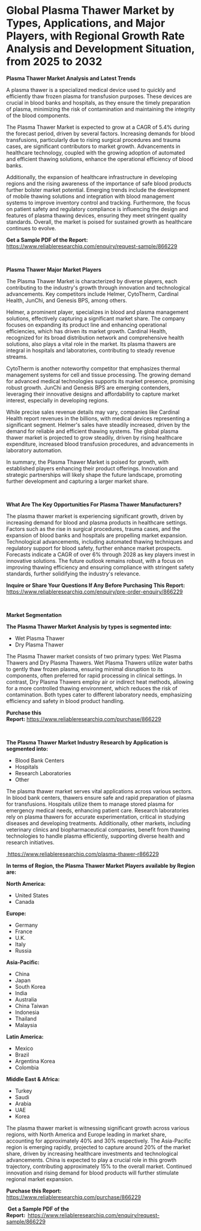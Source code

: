 <p><h1>Global Plasma Thawer Market by Types, Applications, and Major Players, with Regional Growth Rate Analysis and Development Situation, from 2025 to 2032</h1></p><p><strong>Plasma Thawer Market Analysis and Latest Trends</strong></p>
<p><p>A plasma thawer is a specialized medical device used to quickly and efficiently thaw frozen plasma for transfusion purposes. These devices are crucial in blood banks and hospitals, as they ensure the timely preparation of plasma, minimizing the risk of contamination and maintaining the integrity of the blood components.</p><p>The Plasma Thawer Market is expected to grow at a CAGR of 5.4% during the forecast period, driven by several factors. Increasing demands for blood transfusions, particularly due to rising surgical procedures and trauma cases, are significant contributors to market growth. Advancements in healthcare technology, coupled with the growing adoption of automated and efficient thawing solutions, enhance the operational efficiency of blood banks. </p><p>Additionally, the expansion of healthcare infrastructure in developing regions and the rising awareness of the importance of safe blood products further bolster market potential. Emerging trends include the development of mobile thawing solutions and integration with blood management systems to improve inventory control and tracking. Furthermore, the focus on patient safety and regulatory compliance is influencing the design and features of plasma thawing devices, ensuring they meet stringent quality standards. Overall, the market is poised for sustained growth as healthcare continues to evolve.</p></p>
<p><strong>Get a Sample PDF of the Report:&nbsp;</strong> <a href="https://www.reliableresearchiq.com/enquiry/request-sample/866229?utm_campaign=973&utm_medium=2&utm_source=Github&utm_content=ia&utm_term=13042025&utm_id=plasma-thawer">https://www.reliableresearchiq.com/enquiry/request-sample/866229</a></p>
<p>&nbsp;</p>
<p><strong>Plasma Thawer Major Market Players</strong></p>
<p><p>The Plasma Thawer Market is characterized by diverse players, each contributing to the industry's growth through innovation and technological advancements. Key competitors include Helmer, CytoTherm, Cardinal Health, JunChi, and Genesis BPS, among others.</p><p>Helmer, a prominent player, specializes in blood and plasma management solutions, effectively capturing a significant market share. The company focuses on expanding its product line and enhancing operational efficiencies, which has driven its market growth. Cardinal Health, recognized for its broad distribution network and comprehensive health solutions, also plays a vital role in the market. Its plasma thawers are integral in hospitals and laboratories, contributing to steady revenue streams.</p><p>CytoTherm is another noteworthy competitor that emphasizes thermal management systems for cell and tissue processing. The growing demand for advanced medical technologies supports its market presence, promising robust growth. JunChi and Genesis BPS are emerging contenders, leveraging their innovative designs and affordability to capture market interest, especially in developing regions.</p><p>While precise sales revenue details may vary, companies like Cardinal Health report revenues in the billions, with medical devices representing a significant segment. Helmer's sales have steadily increased, driven by the demand for reliable and efficient thawing systems. The global plasma thawer market is projected to grow steadily, driven by rising healthcare expenditure, increased blood transfusion procedures, and advancements in laboratory automation.</p><p>In summary, the Plasma Thawer Market is poised for growth, with established players enhancing their product offerings. Innovation and strategic partnerships will likely shape the future landscape, promoting further development and capturing a larger market share.</p></p>
<p>&nbsp;</p>
<p><strong>What Are The Key Opportunities For Plasma Thawer Manufacturers?</strong></p>
<p><p>The plasma thawer market is experiencing significant growth, driven by increasing demand for blood and plasma products in healthcare settings. Factors such as the rise in surgical procedures, trauma cases, and the expansion of blood banks and hospitals are propelling market expansion. Technological advancements, including automated thawing techniques and regulatory support for blood safety, further enhance market prospects. Forecasts indicate a CAGR of over 6% through 2028 as key players invest in innovative solutions. The future outlook remains robust, with a focus on improving thawing efficiency and ensuring compliance with stringent safety standards, further solidifying the industry's relevance.</p></p>
<p><strong>Inquire or Share Your Questions If Any Before Purchasing This Report:</strong> <a href="https://www.reliableresearchiq.com/enquiry/pre-order-enquiry/866229?utm_campaign=973&utm_medium=2&utm_source=Github&utm_content=ia&utm_term=13042025&utm_id=plasma-thawer">https://www.reliableresearchiq.com/enquiry/pre-order-enquiry/866229</a></p>
<p>&nbsp;</p>
<p><strong>Market Segmentation</strong></p>
<p><strong>The Plasma Thawer Market Analysis by types is segmented into:</strong></p>
<p><ul><li>Wet Plasma Thawer</li><li>Dry Plasma Thawer</li></ul></p>
<p><p>The Plasma Thawer market consists of two primary types: Wet Plasma Thawers and Dry Plasma Thawers. Wet Plasma Thawers utilize water baths to gently thaw frozen plasma, ensuring minimal disruption to its components, often preferred for rapid processing in clinical settings. In contrast, Dry Plasma Thawers employ air or indirect heat methods, allowing for a more controlled thawing environment, which reduces the risk of contamination. Both types cater to different laboratory needs, emphasizing efficiency and safety in blood product handling.</p></p>
<p><strong>Purchase this Report:&nbsp;</strong><a href="https://www.reliableresearchiq.com/purchase/866229?utm_campaign=973&utm_medium=2&utm_source=Github&utm_content=ia&utm_term=13042025&utm_id=plasma-thawer">https://www.reliableresearchiq.com/purchase/866229</a></p>
<p>&nbsp;</p>
<p><strong>The Plasma Thawer Market Industry Research by Application is segmented into:</strong></p>
<p><ul><li>Blood Bank Centers</li><li>Hospitals</li><li>Research Laboratories</li><li>Other</li></ul></p>
<p><p>The plasma thawer market serves vital applications across various sectors. In blood bank centers, thawers ensure safe and rapid preparation of plasma for transfusions. Hospitals utilize them to manage stored plasma for emergency medical needs, enhancing patient care. Research laboratories rely on plasma thawers for accurate experimentation, critical in studying diseases and developing treatments. Additionally, other markets, including veterinary clinics and biopharmaceutical companies, benefit from thawing technologies to handle plasma efficiently, supporting diverse health and research initiatives.</p></p>
<p><a href="https://www.reliableresearchiq.com/plasma-thawer-r866229?utm_campaign=973&utm_medium=2&utm_source=Github&utm_content=ia&utm_term=13042025&utm_id=plasma-thawer">&nbsp;https://www.reliableresearchiq.com/plasma-thawer-r866229</a></p>
<p><strong>In terms of Region, the Plasma Thawer Market Players available by Region are:</strong></p>
<p>
    <p> <strong> North America: </strong>
        <ul>
            <li>United States</li>
            <li>Canada</li>
        </ul>
        </p> 
    <p> <strong> Europe: </strong>
        <ul>
            <li>Germany</li>
            <li>France</li>
            <li>U.K.</li>
            <li>Italy</li>
            <li>Russia</li>
        </ul>
        </p> 
    <p> <strong> Asia-Pacific: </strong>
        <ul>
            <li>China</li>
            <li>Japan</li>
            <li>South Korea</li>
            <li>India</li>
            <li>Australia</li>
            <li>China Taiwan</li>
            <li>Indonesia</li>
            <li>Thailand</li>
            <li>Malaysia</li>
        </ul>
        </p> 
    <p> <strong> Latin America: </strong>
        <ul>
            <li>Mexico</li>
            <li>Brazil</li>
            <li>Argentina Korea</li>
            <li>Colombia</li>
        </ul>
        </p> 
    <p> <strong> Middle East & Africa: </strong>
        <ul>
            <li>Turkey</li>
            <li>Saudi</li>
            <li>Arabia</li>
            <li>UAE</li>
            <li>Korea</li>
        </ul>
    </p>
    </p>
<p><p>The plasma thawer market is witnessing significant growth across various regions, with North America and Europe leading in market share, accounting for approximately 40% and 30% respectively. The Asia-Pacific region is emerging rapidly, projected to capture around 20% of the market share, driven by increasing healthcare investments and technological advancements. China is expected to play a crucial role in this growth trajectory, contributing approximately 15% to the overall market. Continued innovation and rising demand for blood products will further stimulate regional market expansion.</p></p>
<p><strong>Purchase this Report: </strong><a href="https://www.reliableresearchiq.com/purchase/866229?utm_campaign=973&utm_medium=2&utm_source=Github&utm_content=ia&utm_term=13042025&utm_id=plasma-thawer">https://www.reliableresearchiq.com/purchase/866229</a></p>
<p>&nbsp;<strong>Get a Sample PDF of the Report:&nbsp;&nbsp;</strong><a href="https://www.reliableresearchiq.com/enquiry/request-sample/866229?utm_campaign=973&utm_medium=2&utm_source=Github&utm_content=ia&utm_term=13042025&utm_id=plasma-thawer">https://www.reliableresearchiq.com/enquiry/request-sample/866229</a></p>
<p><strong></strong></p>
<p><p></p><p></p><p></p></p>